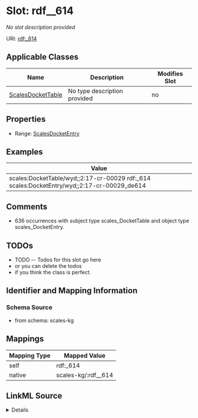 

# Slot: rdf__614


_No slot description provided_





URI: [rdf:_614](http://www.w3.org/1999/02/22-rdf-syntax-ns#_614)



<!-- no inheritance hierarchy -->





## Applicable Classes

| Name | Description | Modifies Slot |
| --- | --- | --- |
| [ScalesDocketTable](../classes/ScalesDocketTable.md) | No type description provided |  no  |







## Properties

* Range: [ScalesDocketEntry](../classes/ScalesDocketEntry.md)






## Examples

| Value |
| --- |
| scales:DocketTable/wyd;;2:17-cr-00029 rdf:_614 scales:DocketEntry/wyd;;2:17-cr-00029_de614 |

## Comments

* 636 occurrences with subject type scales_DocketTable and object type scales_DocketEntry.

## TODOs

* TODO -- Todos for this slot go here
* or you can delete the todos
* if you think the class is perfect.

## Identifier and Mapping Information







### Schema Source


* from schema: scales-kg




## Mappings

| Mapping Type | Mapped Value |
| ---  | ---  |
| self | rdf:_614 |
| native | scales-kg/:rdf__614 |




## LinkML Source

<details>
```yaml
name: rdf__614
description: No slot description provided
todos:
- TODO -- Todos for this slot go here
- or you can delete the todos
- if you think the class is perfect.
comments:
- 636 occurrences with subject type scales_DocketTable and object type scales_DocketEntry.
examples:
- value: scales:DocketTable/wyd;;2:17-cr-00029 rdf:_614 scales:DocketEntry/wyd;;2:17-cr-00029_de614
from_schema: scales-kg
rank: 1000
slot_uri: rdf:_614
alias: rdf__614
domain_of:
- scales_DocketTable
range: scales_DocketEntry

```
</details>